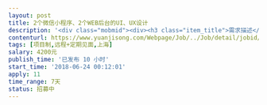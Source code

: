 ```yaml
---                
layout: post       
title: 2个微信小程序、2个WEB后台的UI、UX设计           
description: '<div class="mobmid"><div><h3 class="item_title">需求描述</h3><p>一、需求：<br/>       1、这是一个甲方卡券的管理系统，嫁接了消费者与服务提供者之间通过卡券的桥梁，还包含2个甲方服务平台管理系统<br/>       2、包括一个消费者使用卡券、预约服务的微信小程序<br/>       3、包括一个服务提供者即商户接受服务、服务完成、与甲方结算的微信小程序<br/>       4、包括甲方基于WEB的服务综合管理与维护平台<br/>二、人才：<br/>       1、熟悉Photoshop、illustartor、Sketch等UI设计工具<br/>       2、熟悉Axure、墨刀等UX设计工具<br/>三、类似原型可参照：E养车、车享家、途虎养车等APP</p></div><!--info end--></div>'     
contenturl: https://www.yuanjisong.com/Webpage/Job/../Job/detail/jobid/101614      
tags: [项目制,远程+定期见面,上海]            
salary: 4200元          
publish_time: '已发布 10 小时'         
start_time: '2018-06-24 00:12:01'           
apply: 11                   
time_range: 7天              
status: 招募中                  
---                 
```

